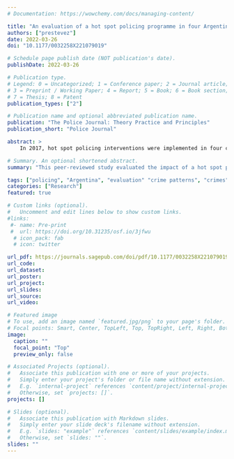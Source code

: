 ```yaml
---
# Documentation: https://wowchemy.com/docs/managing-content/

title: "An evaluation of a hot spot policing programme in four Argentinian cities"
authors: ["prestevez"]
date: 2022-03-26
doi: "10.1177/0032258X221079019"

# Schedule page publish date (NOT publication's date).
publishDate: 2022-03-26

# Publication type.
# Legend: 0 = Uncategorized; 1 = Conference paper; 2 = Journal article;
# 3 = Preprint / Working Paper; 4 = Report; 5 = Book; 6 = Book section;
# 7 = Thesis; 8 = Patent
publication_types: ["2"]

# Publication name and optional abbreviated publication name.
publication: "The Police Journal: Theory Practice and Principles"
publication_short: "Police Journal"

abstract: >
    In 2017, hot spot policing interventions were implemented in four cities in Argentina: La Plata, Morón, Santa Fe and Tres de Febrero. Each intervention was similarly designed, organized and implemented. Results differed between cities. La Plata experienced the largest decreases, including a significant 31% decrease in robbery (while controlling for geographic displacement), whereas in other cities, a mix of non-significant decreases and increases in robbery and theft were observed. No displacement was observed to assaults or vehicle crime. The differences in impact between cities were likely to be associated with differences in the project management of each intervention.

# Summary. An optional shortened abstract.
summary: "This peer-reviewed study evaluated the impact of a hot spot policing programme carried out in four Argentinian cities. Overall, hot spot policing was found to work in preventing robbery and theft, with important variations per city."

tags: ["policing", "Argentina", "evaluation" "crime patterns", "crimes"]
categories: ["Research"]
featured: true

# Custom links (optional).
#   Uncomment and edit lines below to show custom links.
#links:
 #- name: Pre-print
 #  url: https://doi.org/10.31235/osf.io/3jfwu
  # icon_pack: fab
  # icon: twitter

url_pdf: https://journals.sagepub.com/doi/pdf/10.1177/0032258X221079019
url_code:
url_dataset:
url_poster:
url_project:
url_slides:
url_source:
url_video:

# Featured image
# To use, add an image named `featured.jpg/png` to your page's folder.
# Focal points: Smart, Center, TopLeft, Top, TopRight, Left, Right, BottomLeft, Bottom, BottomRight.
image:
  caption: ""
  focal_point: "Top"
  preview_only: false

# Associated Projects (optional).
#   Associate this publication with one or more of your projects.
#   Simply enter your project's folder or file name without extension.
#   E.g. `internal-project` references `content/project/internal-project/index.md`.
#   Otherwise, set `projects: []`.
projects: []

# Slides (optional).
#   Associate this publication with Markdown slides.
#   Simply enter your slide deck's filename without extension.
#   E.g. `slides: "example"` references `content/slides/example/index.md`.
#   Otherwise, set `slides: ""`.
slides: ""
---
```

